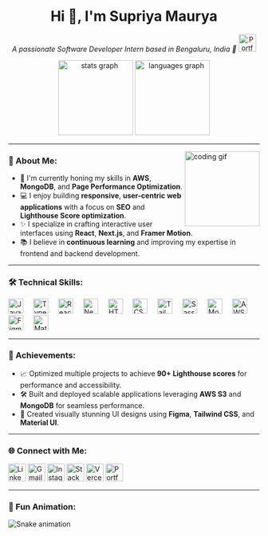 <h1 align="center">Hi 👋, I'm Supriya Maurya</h1>

<p align="center">
  <i>A passionate Software Developer Intern based in Bengaluru, India 🚀</i>
    <a href="https://my-portfolio-izav.vercel.app/my-portfolio" target="_blank"><img src="https://img.shields.io/static/v1?message=Portfolio&logo=google-chrome&label=&color=4285F4&logoColor=white&labelColor=&style=for-the-badge" height="35" alt="Portfolio" /></a>
</p>

<div align="center">
  <img src="https://github-readme-stats.vercel.app/api?username=maurodesouza&hide_title=false&hide_rank=false&show_icons=true&include_all_commits=true&count_private=true&disable_animations=false&theme=dracula&locale=en&hide_border=false" height="150" alt="stats graph" />
  <img src="https://github-readme-stats.vercel.app/api/top-langs?username=maurodesouza&locale=en&hide_title=false&layout=compact&card_width=320&langs_count=5&theme=dracula&hide_border=false" height="150" alt="languages graph" />
</div>

---

<img align="right" height="150" src="https://i.imgflip.com/65efzo.gif" alt="coding gif" />

### 🚀 About Me:
- 🌱 I'm currently honing my skills in **AWS**, **MongoDB**, and **Page Performance Optimization**.
- 💻 I enjoy building **responsive**, **user-centric web applications** with a focus on **SEO** and **Lighthouse Score optimization**.
- ✨ I specialize in crafting interactive user interfaces using **React**, **Next.js**, and **Framer Motion**.
- 📚 I believe in **continuous learning** and improving my expertise in frontend and backend development.

---

### 🛠️ Technical Skills:
<div align="left">
  <img src="https://cdn.jsdelivr.net/gh/devicons/devicon/icons/javascript/javascript-original.svg" height="30" alt="JavaScript logo" />
  <img width="12" />
  <img src="https://cdn.jsdelivr.net/gh/devicons/devicon/icons/typescript/typescript-original.svg" height="30" alt="TypeScript logo" />
  <img width="12" />
  <img src="https://cdn.jsdelivr.net/gh/devicons/devicon/icons/react/react-original.svg" height="30" alt="React logo" />
  <img width="12" />
  <img src="https://i.pinimg.com/736x/4a/2b/e7/4a2be73b1e2efb44355436c40bf496dd.jpg" height="30" alt="Next.js logo" />
  <img width="12" />
  <img src="https://cdn.jsdelivr.net/gh/devicons/devicon/icons/html5/html5-original.svg" height="30" alt="HTML5 logo" />
  <img width="12" />
  <img src="https://cdn.jsdelivr.net/gh/devicons/devicon/icons/css3/css3-original.svg" height="30" alt="CSS3 logo" />
  <img width="12" />
  <img src="https://upload.wikimedia.org/wikipedia/commons/thumb/d/d5/Tailwind_CSS_Logo.svg/2560px-Tailwind_CSS_Logo.svg.png" height="30" alt="Tailwind CSS logo" />
  <img width="12" />
  <img src="https://cdn.jsdelivr.net/gh/devicons/devicon/icons/sass/sass-original.svg" height="30" alt="Sass logo" />
  <img width="12" />
  <img src="https://cdn.jsdelivr.net/gh/devicons/devicon/icons/mongodb/mongodb-original.svg" height="30" alt="MongoDB logo" />
  <img width="12" />
  <img src="https://encrypted-tbn0.gstatic.com/images?q=tbn:ANd9GcTpE_FMZWQxFaiRwuJr7yDwmcVrhVbUibzHTQ&s" height="30" alt="AWS logo" />
  <img width="12" />
  <img src="https://cdn.jsdelivr.net/gh/devicons/devicon/icons/figma/figma-original.svg" height="30" alt="Figma logo" />
  <img width="12" />
  <img src="https://cdn.jsdelivr.net/gh/devicons/devicon/icons/materialui/materialui-original.svg" height="30" alt="Material UI logo" />
</div>

---

### 🌟 Achievements:
- 📈 Optimized multiple projects to achieve **90+ Lighthouse scores** for performance and accessibility.
- 🛠️ Built and deployed scalable applications leveraging **AWS S3** and **MongoDB** for seamless performance.
- 🎨 Created visually stunning UI designs using **Figma**, **Tailwind CSS**, and **Material UI**.

---

### 🌐 Connect with Me:
<div align="left">
  <a href="https://www.linkedin.com/in/supriya-maurya-34a85b1a7/" target="_blank"><img src="https://img.shields.io/static/v1?message=LinkedIn&logo=linkedin&label=&color=0077B5&logoColor=white&labelColor=&style=for-the-badge" height="35" alt="LinkedIn" /></a>
  <a href="mailto:supriyam224@gmail.com" target="_blank"><img src="https://img.shields.io/static/v1?message=Gmail&logo=gmail&label=&color=D14836&logoColor=white&labelColor=&style=for-the-badge" height="35" alt="Gmail" /></a>
  <a href="https://www.instagram.com/supri_241d/" target="_blank"><img src="https://img.shields.io/static/v1?message=Instagram&logo=instagram&label=&color=E4405F&logoColor=white&labelColor=&style=for-the-badge" height="35" alt="Instagram" /></a>
  <a href="https://stackoverflow.com/users/16771918/supriya-maurya" target="_blank"><img src="https://img.shields.io/static/v1?message=StackOverflow&logo=stackoverflow&label=&color=FE7A16&logoColor=white&labelColor=&style=for-the-badge" height="35" alt="StackOverflow" /></a>
  <a href="https://vercel.com/supriya-mauryas-projects" target="_blank"><img src="https://img.shields.io/static/v1?message=Vercel&logo=vercel&label=&color=000000&logoColor=white&labelColor=&style=for-the-badge" height="35" alt="Vercel" /></a>
  <a href="https://my-portfolio-izav.vercel.app/my-portfolio" target="_blank"><img src="https://img.shields.io/static/v1?message=Portfolio&logo=google-chrome&label=&color=4285F4&logoColor=white&labelColor=&style=for-the-badge" height="35" alt="Portfolio" /></a>
</div>

---

### 🐍 Fun Animation:
<img src="https://raw.githubusercontent.com/supriyam224/supriyam224/output/snake.svg" alt="Snake animation" />
